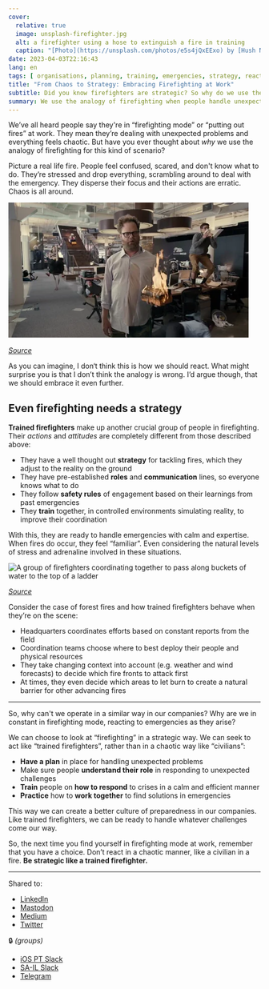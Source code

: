 ```yaml
---
cover:
  relative: true
  image: unsplash-firefighter.jpg
  alt: a firefighter using a hose to extinguish a fire in training
  caption: "[Photo](https://unsplash.com/photos/e5s4jQxEExo) by [Hush Naidoo Jade Photography](https://unsplash.com/@hush52) on [Unsplash](https://unsplash.com/)"
date: 2023-04-03T22:16:43
lang: en
tags: [ organisations, planning, training, emergencies, strategy, reacting, analogies ]
title: "From Chaos to Strategy: Embracing Firefighting at Work"
subtitle: Did you know firefighters are strategic? So why do we use the term firefighting when we mean “reactive and impulsive”?
summary: We use the analogy of firefighting when people handle unexpected problems at work. Instead of reacting in a chaotic manner like civilians, adopt the strategic approach of trained firefighters. This involves having a plan, clarifying roles, training people and practicing together. Doing so, we can create a better culture of preparedness in our companies.
---
```


We’ve all heard people say they're in “firefighting mode” or “putting out fires” at work. They mean they’re dealing with unexpected problems and everything feels chaotic. But have you ever thought about *why* we use the analogy of firefighting for this kind of scenario?

Picture a real life fire. People feel confused, scared, and don't know what to do. They’re stressed and drop everything, scrambling around to deal with the emergency. They disperse their focus and their actions are erratic. Chaos is all around.

![A man standing in an office with a fire in his hand, a woman running on top of a ostrich, a man on top of a desk, and people scrambling everywhere](teamwork-chaos.webp)

*[Source](https://media.giphy.com/media/v1.Y2lkPTc5MGI3NjExODY4OGIxZTZlNmE1NDgxMTg1NDk0YTY1ZTJiZDZhNGI3ODUyOTMxOSZjdD1n/ZD8ZjehSsLDZQRKJjJ/giphy.gif)*

As you can imagine, I don‘t think this is how we should react. What might surprise you is that I don’t think the analogy is wrong. I’d argue though, that we should embrace it even further.

## Even firefighting needs a strategy

**Trained firefighters** make up another crucial group of people in firefighting. Their *actions* and *attitudes* are completely different from those described above:

* They have a well thought out **strategy** for tackling fires, which they adjust to the reality on the ground
* They have pre-established **roles** and **communication** lines, so everyone knows what to do
* They follow **safety rules** of engagement based on their learnings from past emergencies
* They **train** together, in controlled environments simulating reality, to improve their coordination

With this, they are ready to handle emergencies with calm and expertise. When fires do occur, they feel “familiar”. Even considering the natural levels of stress and adrenaline involved in these situations.

![A group of firefighters coordinating together to pass along buckets of water to the top of a ladder](teamwork-order.gif)

*[Source](https://www.youtube.com/shorts/UQLUP6PwGRk)*

Consider the case of forest fires and how trained firefighters behave when they’re on the scene:

* Headquarters coordinates efforts based on constant reports from the field
* Coordination teams choose where to best deploy their people and physical resources
* They take changing context into account (e.g. weather and wind forecasts) to decide which fire fronts to attack first
* At times, they even decide which areas to let burn to create a natural barrier for other advancing fires

---

So, why can't we operate in a similar way in our companies? Why are we in constant in firefighting mode, reacting to emergencies as they arise?

We can choose to look at “firefighting” in a strategic way. We can seek to act like “trained firefighters”, rather than in a chaotic way like “civilians”:

* **Have a plan** in place for handling unexpected problems
* Make sure people **understand their role** in responding to unexpected challenges
* **Train** people on **how to respond** to crises in a calm and efficient manner
* **Practice** how to **work together** to find solutions in emergencies

This way we can create a better culture of preparedness in our companies. Like trained firefighters, we can be ready to handle whatever challenges come our way.

So, the next time you find yourself in firefighting mode at work, remember that you have a choice. Don’t react in a chaotic manner, like a civilian in a fire. **Be strategic like a trained firefighter.**

---

Shared to:

* [LinkedIn](https://www.linkedin.com/posts/hugocf_from-chaos-to-strategy-embracing-firefighting-activity-7048651523198754817-ZODQ)
* [Mastodon](https://mastodon.online/@hugocf/110142785028504109)
* [Medium](https://hugocf.medium.com/from-chaos-to-strategy-embracing-firefighting-at-work-1ec65a6be852)
* [Twitter](https://twitter.com/hugocf/status/1642784438873407489)

🔒 *(groups)*

* [iOS PT Slack](https://ios.slack.com/archives/C0721L3CL/p1680511769840369)
* [SA-IL Slack](https://sa-il.slack.com/archives/CQ32FU1SR/p1680539980852139)
* [Telegram](https://t.me/c/1363309933/8513)
